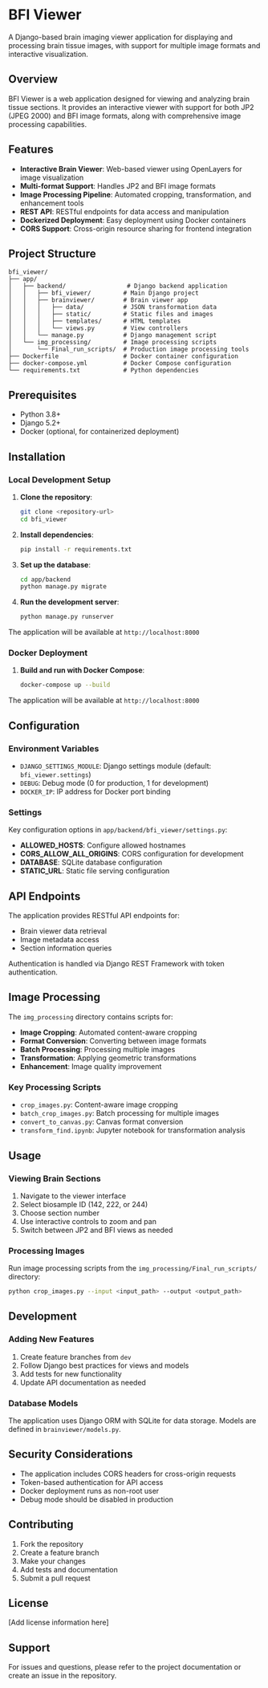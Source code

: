 # BFI Viewer

A Django-based brain imaging viewer application for displaying and processing brain tissue images, with support for multiple image formats and interactive visualization.

## Overview

BFI Viewer is a web application designed for viewing and analyzing brain tissue sections. It provides an interactive viewer with support for both JP2 (JPEG 2000) and BFI image formats, along with comprehensive image processing capabilities.

## Features

- **Interactive Brain Viewer**: Web-based viewer using OpenLayers for image visualization
- **Multi-format Support**: Handles JP2 and BFI image formats
- **Image Processing Pipeline**: Automated cropping, transformation, and enhancement tools
- **REST API**: RESTful endpoints for data access and manipulation
- **Dockerized Deployment**: Easy deployment using Docker containers
- **CORS Support**: Cross-origin resource sharing for frontend integration

## Project Structure

```
bfi_viewer/
├── app/
│   ├── backend/                 # Django backend application
│   │   ├── bfi_viewer/         # Main Django project
│   │   ├── brainviewer/        # Brain viewer app
│   │   │   ├── data/           # JSON transformation data
│   │   │   ├── static/         # Static files and images
│   │   │   ├── templates/      # HTML templates
│   │   │   └── views.py        # View controllers
│   │   └── manage.py           # Django management script
│   └── img_processing/         # Image processing scripts
│       └── Final_run_scripts/  # Production image processing tools
├── Dockerfile                  # Docker container configuration
├── docker-compose.yml          # Docker Compose configuration
└── requirements.txt            # Python dependencies
```

## Prerequisites

- Python 3.8+
- Django 5.2+
- Docker (optional, for containerized deployment)

## Installation

### Local Development Setup

1. **Clone the repository**:
   ```bash
   git clone <repository-url>
   cd bfi_viewer
   ```

2. **Install dependencies**:
   ```bash
   pip install -r requirements.txt
   ```

3. **Set up the database**:
   ```bash
   cd app/backend
   python manage.py migrate
   ```

4. **Run the development server**:
   ```bash
   python manage.py runserver
   ```

The application will be available at `http://localhost:8000`

### Docker Deployment

1. **Build and run with Docker Compose**:
   ```bash
   docker-compose up --build
   ```

The application will be available at `http://localhost:8000`

## Configuration

### Environment Variables

- `DJANGO_SETTINGS_MODULE`: Django settings module (default: `bfi_viewer.settings`)
- `DEBUG`: Debug mode (0 for production, 1 for development)
- `DOCKER_IP`: IP address for Docker port binding

### Settings

Key configuration options in `app/backend/bfi_viewer/settings.py`:

- **ALLOWED_HOSTS**: Configure allowed hostnames
- **CORS_ALLOW_ALL_ORIGINS**: CORS configuration for development
- **DATABASE**: SQLite database configuration
- **STATIC_URL**: Static file serving configuration

## API Endpoints

The application provides RESTful API endpoints for:

- Brain viewer data retrieval
- Image metadata access
- Section information queries

Authentication is handled via Django REST Framework with token authentication.

## Image Processing

The `img_processing` directory contains scripts for:

- **Image Cropping**: Automated content-aware cropping
- **Format Conversion**: Converting between image formats
- **Batch Processing**: Processing multiple images
- **Transformation**: Applying geometric transformations
- **Enhancement**: Image quality improvement

### Key Processing Scripts

- `crop_images.py`: Content-aware image cropping
- `batch_crop_images.py`: Batch processing for multiple images
- `convert_to_canvas.py`: Canvas format conversion
- `transform_find.ipynb`: Jupyter notebook for transformation analysis

## Usage

### Viewing Brain Sections

1. Navigate to the viewer interface
2. Select biosample ID (142, 222, or 244)
3. Choose section number
4. Use interactive controls to zoom and pan
5. Switch between JP2 and BFI views as needed

### Processing Images

Run image processing scripts from the `img_processing/Final_run_scripts/` directory:

```bash
python crop_images.py --input <input_path> --output <output_path>
```

## Development

### Adding New Features

1. Create feature branches from `dev`
2. Follow Django best practices for views and models
3. Add tests for new functionality
4. Update API documentation as needed

### Database Models

The application uses Django ORM with SQLite for data storage. Models are defined in `brainviewer/models.py`.

## Security Considerations

- The application includes CORS headers for cross-origin requests
- Token-based authentication for API access
- Docker deployment runs as non-root user
- Debug mode should be disabled in production

## Contributing

1. Fork the repository
2. Create a feature branch
3. Make your changes
4. Add tests and documentation
5. Submit a pull request

## License

[Add license information here]

## Support

For issues and questions, please refer to the project documentation or create an issue in the repository.
